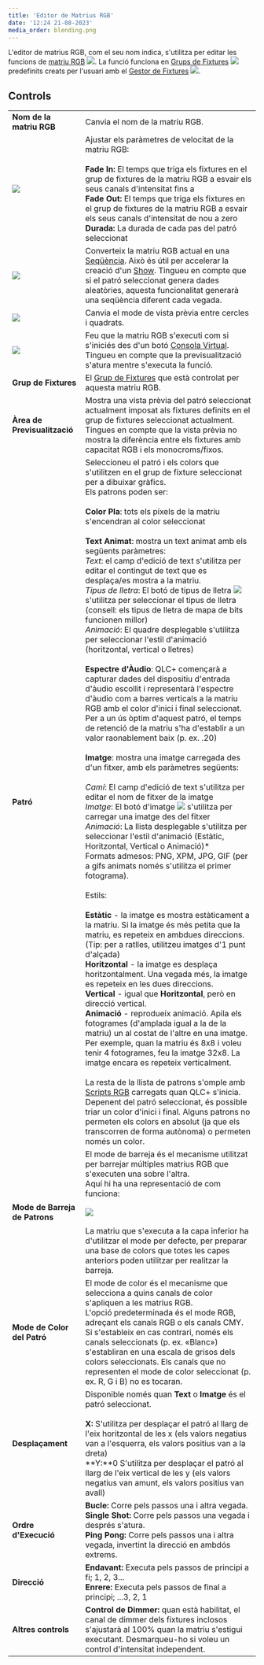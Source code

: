 ```yaml
---
title: 'Editor de Matrius RGB'
date: '12:24 21-08-2023'
media_order: blending.png
---
```


L'editor de matrius RGB, com el seu nom indica, s'utilitza per editar les funcions de [matriu RGB](/basics/glossary-and-concepts#matriu-rgb) ![](/basics/rgbmatrix.png). La funció funciona en [Grups de Fixtures](/basics/glossary-and-concepts#grup-de-fixtures) ![](/basics/group.png) predefinits creats per l'usuari amb el [Gestor de Fixtures](/fixture-manager) ![](/basics/fixture.png).

Controls
--------

|     |     |
| --- | --- |
| **Nom de la matriu RGB** | Canvia el nom de la matriu RGB. |
| ![](/basics/speed.png) | Ajustar els paràmetres de velocitat de la matriu RGB:<br><br>**Fade In:** El temps que triga els fixtures en el grup de fixtures de la matriu RGB a esvair els seus canals d'intensitat fins a<br>**Fade Out:** El temps que triga els fixtures en el grup de fixtures de la matriu RGB a esvair els seus canals d'intensitat de nou a zero<br>**Durada:** La durada de cada pas del patró seleccionat |
| ![](/basics/sequence.png) | Converteix la matriu RGB actual en una [Seqüència](/basics/glossary-and-concepts#seqüència). Això és útil per accelerar la creació d'un [Show](/basics/glossary-and-concepts#show). Tingueu en compte que si el patró seleccionat genera dades aleatòries, aquesta funcionalitat generarà una seqüència diferent cada vegada. |
| ![](/basics/square.png) | Canvia el mode de vista prèvia entre cercles i quadrats. |
| ![](/basics/player_play.png) | Feu que la matriu RGB s'executi com si s'iniciés des d'un botó [Consola Virtual](/virtual-console). Tingueu en compte que la previsualització s'atura mentre s'executa la funció. |
| **Grup de Fixtures** | El [Grup de Fixtures](/basics/glossary-and-concepts#grup-de-fixtures) que està controlat per aquesta matriu RGB. |
| **Àrea de Previsualització** | Mostra una vista prèvia del patró seleccionat actualment imposat als fixtures definits en el grup de fixtures seleccionat actualment. Tingues en compte que la vista prèvia no mostra la diferència entre els fixtures amb capacitat RGB i els monocroms/fixos. |
| **Patró** | Seleccioneu el patró i els colors que s'utilitzen en el grup de fixture seleccionat per a dibuixar gràfics.  <br>Els patrons poden ser:<br><br>**Color Pla**: tots els píxels de la matriu s'encendran al color seleccionat<br>  <br>**Text Animat**: mostra un text animat amb els següents paràmetres:<br> *Text*: el camp d'edició de text s'utilitza per editar el contingut de text que es desplaça/es mostra a la matriu.<br>*Tipus de lletra*: El botó de tipus de lletra ![](/basics/fonts.png) s'utilitza per seleccionar el tipus de lletra (consell: els tipus de lletra de mapa de bits funcionen millor)<br>*Animació*: El quadre desplegable s'utilitza per seleccionar l'estil d'animació (horitzontal, vertical o lletres)<br>  <br>**Espectre d'Àudio**: QLC+ començarà a capturar dades del dispositiu d'entrada d'àudio escollit i representarà l'espectre d'àudio com a barres verticals a la matriu RGB amb el color d'inici i final seleccionat.  <br> Per a un ús òptim d'aquest patró, el temps de retenció de la matriu s'ha d'establir a un valor raonablement baix (p. ex. .20)<br>  <br>**Imatge**: mostra una imatge carregada des d'un fitxer, amb els paràmetres següents:<br>    <br>    *Camí*: El camp d'edició de text s'utilitza per editar el nom de fitxer de la imatge<br>*Imatge*: El botó d'imatge ![](/basics/image.png) s'utilitza per carregar una imatge des del fitxer<br>*Animació*: La llista desplegable s'utilitza per seleccionar l'estil d'animació (Estàtic, Horitzontal, Vertical o Animació)*    <br> Formats admesos: PNG, XPM, JPG, GIF (per a gifs animats només s'utilitza el primer fotograma).<br>    <br> Estils:<br>    <br>**Estàtic** \- la imatge es mostra estàticament a la matriu. Si la imatge és més petita que la matriu, es repeteix en ambdues direccions. (Tip: per a ratlles, utilitzeu imatges d'1 punt d'alçada)<br>**Horitzontal** \- la imatge es desplaça horitzontalment. Una vegada més, la imatge es repeteix en les dues direccions.<br>**Vertical** \- igual que **Horitzontal**, però en direcció vertical.<br>**Animació** \- reprodueix animació. Apila els fotogrames (d'amplada igual a la de la matriu) un al costat de l'altre en una imatge. Per exemple, quan la matriu és 8x8 i voleu tenir 4 fotogrames, feu la imatge 32x8. La imatge encara es repeteix verticalment.<br>  <br>La resta de la llista de patrons s'omple amb [Scripts RGB](/basics/glossary-and-concepts#script-rgb) carregats quan QLC+ s'inicia.  <br>Depenent del patró seleccionat, és possible triar un color d'inici i final. Alguns patrons no permeten els colors en absolut (ja que els transcorren de forma autònoma) o permeten només un color. |
| **Mode de Barreja de Patrons** | El mode de barreja és el mecanisme utilitzat per barrejar múltiples matrius RGB que s'executen una sobre l'altra.  <br>Aquí hi ha una representació de com funciona:<br><br>![](blending.png)<br><br>La matriu que s'executa a la capa inferior ha d'utilitzar el mode per defecte, per preparar una base de colors que totes les capes anteriors poden utilitzar per realitzar la barreja. |
| **Mode de Color del Patró** | El mode de color és el mecanisme que selecciona a quins canals de color s'apliquen a les matrius RGB.  <br>L'opció predeterminada és el mode RGB, adreçant els canals RGB o els canals CMY. Si s'estableix en cas contrari, només els canals seleccionats (p. ex. «Blanc») s'establiran en una escala de grisos dels colors seleccionats. Els canals que no representen el mode de color seleccionat (p. ex. R, G i B) no es tocaran. |
| **Desplaçament** | Disponible només quan **Text** o **Imatge** és el patró seleccionat.<br><br>**X:** S'utilitza per desplaçar el patró al llarg de l'eix horitzontal de les x (els valors negatius van a l'esquerra, els valors positius van a la dreta)<br>**Y:**0 S'utilitza per desplaçar el patró al llarg de l'eix vertical de les y (els valors negatius van amunt, els valors positius van avall) |
| **Ordre d'Execució** | **Bucle:** Corre pels passos una i altra vegada.<br>**Single Shot:** Corre pels passos una vegada i després s'atura.<br>**Ping Pong:** Corre pels passos una i altra vegada, invertint la direcció en ambdós extrems. |
| **Direcció** | **Endavant:** Executa pels passos de principi a fi; 1, 2, 3...<br>**Enrere:** Executa pels passos de final a principi; ...3, 2, 1 |
| **Altres controls** | **Control de Dimmer:** quan està habilitat, el canal de dimmer dels fixtures inclosos s'ajustarà al 100% quan la matriu s'estigui executant. Desmarqueu-ho si voleu un control d'intensitat independent. |
